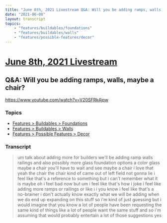 ```yaml
---
title: "June 8th, 2021 Livestream Q&A: Will you be adding ramps, walls, maybe a chair?"
date: "2021-06-08"
layout: transcript
topics:
    - "features/buildables/foundations"
    - "features/buildables/walls"
    - "features/possible-features/decor"
---
```

# [June 8th, 2021 Livestream](../2021-06-08.md)
## Q&A: Will you be adding ramps, walls, maybe a chair?
https://www.youtube.com/watch?v=V20SFRk4jpw

### Topics
* [Features > Buildables > Foundations](../topics/features/buildables/foundations.md)
* [Features > Buildables > Walls](../topics/features/buildables/walls.md)
* [Features > Possible Features > Decor](../topics/features/possible-features/decor.md)

### Transcript

> um talk about adding more for builders we'll be adding ramp walls railings and also possibly more glass foundation options a color glass maybe a chair you'll have to wait and see maybe a chair i love that yeah the chair the chair kind of came out of left field not gonna lie i feel like that's a reference to something but i can't remember what it is maybe oh i feel bad now but um i feel like that's how i joke i feel like adding more ramps or railings or like i i you know i feel like that's a no-brainer i don't actually know exactly what we will be adding when we do end up expanding on this stuff so i'm kind of just guessing but i would imagine that you know a lot of people have been requesting the same kind of things like a lot of people want the same stuff and so i'm assuming that would probably entertain a lot of those suggestions yes
